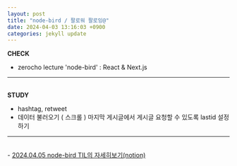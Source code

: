 ```yaml
---
layout: post
title: "node-bird / 팔로워 팔로잉@"
date: 2024-04-03 13:16:03 +0900
categories: jekyll update
---
```


<b>CHECK</b>

- zerocho lecture 'node-bird' : React & Next.js
  <br>

---

<br>
<b> STUDY </b>

- hashtag, retweet
- 데이터 불러오기 ( 스크롤 ) 마지막 게시글에서 게시글 요청할 수 있도록 lastid 설정하기
  <br>

---

<br>
- <a href='https://www.notion.so/fun-blog/hashtag-retweet-lastId-179d7bbf6d284517ba471e8ad41c510e' target="_blank" rel="noreferrer noopener">2024.04.05 node-bird TIL의 자세히보기(notion)</a>
